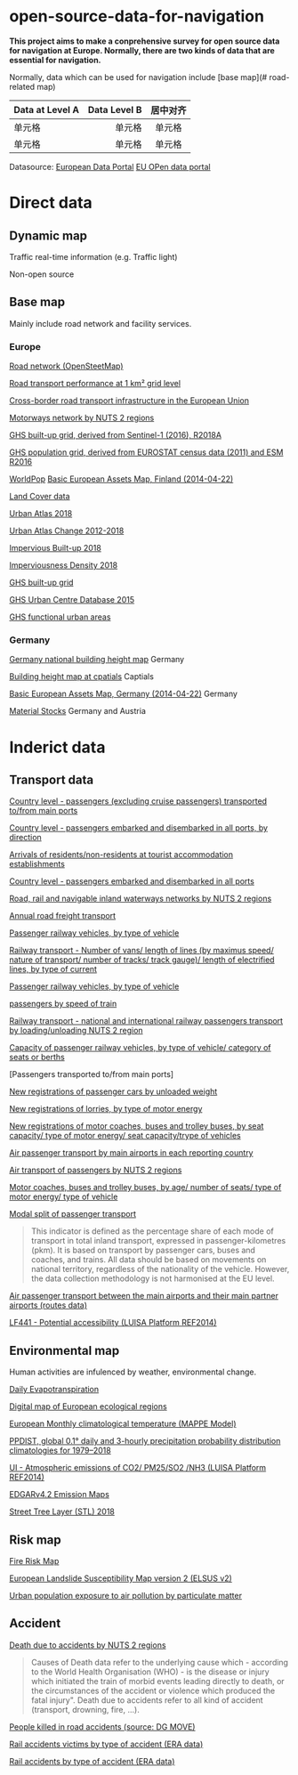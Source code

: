 # open-source-data-for-navigation

**This project aims to make a conprehensive survey for open source data for navigation at Europe. Normally, there are two kinds of data that are essential for navigation.**

Normally, data which can be used for navigation include [base map](# road-related map)

| Data at Level A | Data Level B | 居中对齐 |
| :-----| ----: | :----: |
| 单元格 | 单元格 | 单元格 |
| 单元格 | 单元格 | 单元格 |


Datasource:
[European Data Portal](https://www.europeandataportal.eu/en)
[EU OPen data portal](https://data.europa.eu/euodp/en/home)


# Direct data

## Dynamic map

Traffic real-time information (e.g. Traffic light)

Non-open source


## Base map

Mainly include road network and facility services.

### Europe
[Road network (OpenSteetMap)](https://www.openstreetmap.org/)

[Road transport performance at 1 km² grid level](https://www.europeandataportal.eu/data/datasets/road-transport-performance-at-1-km-grid-level?locale=en)

[Cross-border road transport infrastructure in the European Union](https://www.europeandataportal.eu/data/datasets/jrc-tem-br1?locale=en)


[Motorways network by NUTS 2 regions](https://www.europeandataportal.eu/data/datasets/zaennsgej2a50vd60j6ksw?locale=en)

[GHS built-up grid, derived from Sentinel-1 (2016), R2018A](https://www.europeandataportal.eu/data/datasets/jrc-ghsl-10008?locale=en)

[GHS population grid, derived from EUROSTAT census data (2011) and ESM R2016](https://www.europeandataportal.eu/data/datasets/jrc-ghsl-ghs_pop_eurostat_europe_r2016a?locale=en)

[WorldPop](https://www.worldpop.org/project/categories?id=18)
[Basic European Assets Map, Finland (2014-04-22)](https://www.europeandataportal.eu/data/datasets/b7914f88-caea-4240-8c6d-afe994ed3960?locale=en)


[Land Cover data](https://ows.geo.hu-berlin.de/webviewer/european-land-cover/index.html)

[Urban Atlas 2018](https://land.copernicus.eu/local/urban-atlas/urban-atlas-2018)

[Urban Atlas Change 2012-2018](https://land.copernicus.eu/local/urban-atlas/urban-atlas-change-2012-2018)


[Impervious Built-up 2018](https://land.copernicus.eu/pan-european/high-resolution-layers/imperviousness/status-maps/impervious-built-up-2018)

[Imperviousness Density 2018](https://land.copernicus.eu/pan-european/high-resolution-layers/imperviousness/status-maps/imperviousness-density-2018)

[GHS built-up grid](https://ghsl.jrc.ec.europa.eu/ghs_bu_s2_2018.php)

[GHS Urban Centre Database 2015](https://ghsl.jrc.ec.europa.eu/ghs_stat_ucdb2015mt_r2019a.php)

[GHS functional urban areas](https://ghsl.jrc.ec.europa.eu/ghs_fua.php)

### Germany

[Germany national building height map](https://ows.geo.hu-berlin.de/webviewer/building-height/) Germany

[Building height map at cpatials](https://land.copernicus.eu/local/urban-atlas/building-height-2012) Captials

[Basic European Assets Map, Germany (2014-04-22)](https://www.europeandataportal.eu/data/datasets/882d04dd-a354-4f97-8e3f-9320797434a2?locale=en) Germany

[Material Stocks](https://ows.geo.hu-berlin.de/webviewer/stocks/index.html) Germany and Austria




# Inderict data


## Transport data

[Country level - passengers (excluding cruise passengers) transported to/from main ports](https://www.europeandataportal.eu/data/datasets/2ptr6nrumf9vituwpwjybw?locale=en)

[Country level - passengers embarked and disembarked in all ports, by direction](https://www.europeandataportal.eu/data/datasets/kmnbxvrpnnyrrqz2youuq?locale=en)



[Arrivals of residents/non-residents at tourist accommodation establishments](https://www.europeandataportal.eu/data/datasets/dkvefoy4vfts8fta4q4siw?locale=en)

[Country level - passengers embarked and disembarked in all ports](https://www.europeandataportal.eu/data/datasets/5dhgr1kcneqbymgqsstx1q?locale=en)

[Road, rail and navigable inland waterways networks by NUTS 2 regions](https://www.europeandataportal.eu/data/datasets/b2fx8tdo8ace905seggrdg?locale=en)

[Annual road freight transport]()


[Passenger railway vehicles, by type of vehicle](https://www.europeandataportal.eu/data/datasets/vwwua5hdbsr7vja18tp0rg?locale=en)

[Railway transport - Number of vans/ length of lines (by maximus speed/ nature of transport/ number of tracks/ track gauge)/ length of electrified lines, by type of current](https://www.europeandataportal.eu/data/datasets/kkxchvzmsthn2gbgv7og?locale=en)

[Passenger railway vehicles, by type of vehicle](https://www.europeandataportal.eu/data/datasets/vwwua5hdbsr7vja18tp0rg?locale=en)

[passengers by speed of train](https://www.europeandataportal.eu/data/datasets/l9vs2oynpmwq2nnsh9liq?locale=en)

[Railway transport - national and international railway passengers transport by loading/unloading NUTS 2 region](https://www.europeandataportal.eu/data/datasets/muem5q3ewmqnundrm2dya?locale=en)


[Capacity of passenger railway vehicles, by type of vehicle/ category of seats or berths](https://www.europeandataportal.eu/data/datasets/ly8ntw4ryj7kk60jiinbtq?locale=en)

[Passengers transported to/from main ports]

[New registrations of passenger cars by unloaded weight](https://www.europeandataportal.eu/data/datasets/8gfqb72voss4kpdpacxnra?locale=en)

[New registrations of lorries, by type of motor energy](https://www.europeandataportal.eu/data/datasets/gyw1os0hs8qafvr79mcxa?locale=en)

[New registrations of motor coaches, buses and trolley buses, by seat capacity/ type of motor energy/ seat capacity/trype of vehicles](https://www.europeandataportal.eu/data/datasets/rjatdvecixx0mvp6fuxniw?locale=en)

[Air passenger transport by main airports in each reporting country](https://www.europeandataportal.eu/data/datasets/ez3kc1cjabsz83uw1uw?locale=en)

[Air transport of passengers by NUTS 2 regions](https://www.europeandataportal.eu/data/datasets/udcvojyi5ht1oudpsgkoa?locale=en)


[Motor coaches, buses and trolley buses, by age/ number of seats/ type of motor energy/ type of vehicle](https://www.europeandataportal.eu/data/datasets/zr0l294t2rxp6yt6cfr6rg?locale=en)

[Modal split of passenger transport](https://www.europeandataportal.eu/data/datasets/2456242d-022b-40c7-9b2f-893aff3999ff?locale=en)
>This indicator is defined as the percentage share of each mode of transport in total inland transport, expressed in passenger-kilometres (pkm). It is based on transport by passenger cars, buses and coaches, and trains. All data should be based on movements on national territory, regardless of the nationality of the vehicle. However, the data collection methodology is not harmonised at the EU level.


[Air passenger transport between the main airports and their main partner airports (routes data)](https://www.europeandataportal.eu/data/datasets/avytjrz9ctqjwcfnlgghcw?locale=en)

[LF441 - Potential accessibility (LUISA Platform REF2014)](https://www.europeandataportal.eu/data/datasets/jrc-luisa-lf441-potential-accessibility-ref-2014?locale=en)



## Environmental map

Human activities are infulenced by weather, environmental change.

[Daily Evapotranspiration](https://www.europeandataportal.eu/data/datasets/eo-eum-dat-msg-dmet?locale=en)

[Digital map of European ecological regions](https://www.europeandataportal.eu/data/datasets/dat-60-en?locale=en)

[European Monthly climatological temperature (MAPPE Model)](https://www.europeandataportal.eu/data/datasets/jrc-mappe-europe-setup-d-09-monthly-temperature?locale=en) 

[PPDIST, global 0.1° daily and 3-hourly precipitation probability distribution climatologies for 1979–2018](http://www.gloh2o.org/ppdist/)

[UI - Atmospheric emissions of CO2/ PM25/SO2 /NH3 (LUISA Platform REF2014)](https://www.europeandataportal.eu/data/datasets/jrc-luisa-co2-atmospheric-emissions-ref-2014?locale=en)

[EDGARv4.2 Emission Maps](https://www.europeandataportal.eu/data/datasets/jrc-edgar-emissionmapsv42?locale=en)

[Street Tree Layer (STL) 2018](https://land.copernicus.eu/local/urban-atlas/street-tree-layer-stl-2018?tab=mapview)

## Risk map

[Fire Risk Map](https://www.europeandataportal.eu/data/datasets/eo-eum-dat-msg-frm?locale=en)

[European Landslide Susceptibility Map version 2 (ELSUS v2)](https://esdac.jrc.ec.europa.eu/content/european-landslide-susceptibility-map-elsus-v2)

[Urban population exposure to air pollution by particulate matter](https://www.europeandataportal.eu/data/datasets/09r1xrdtrde1dom5fj9glg?locale=en)


## Accident
[Death due to accidents by NUTS 2 regions](https://www.europeandataportal.eu/data/datasets/iwy1tuf7qryz1ieplhmmq?locale=en)

>Causes of Death data refer to the underlying cause which - according to the World Health Organisation (WHO) - is the disease or injury which initiated the train of morbid events leading directly to death, or the circumstances of the accident or violence which produced the fatal injury". Death due to accidents refer to all kind of accident (transport, drowning, fire, ...).

[People killed in road accidents (source: DG MOVE)](https://www.europeandataportal.eu/data/datasets/s4z4ugx7aq2hyedwyp2ena?locale=en)

[Rail accidents victims by type of accident (ERA data)](https://www.europeandataportal.eu/data/datasets/9ny3msxopxtzmq0pguxza?locale=en)

[Rail accidents by type of accident (ERA data)](https://www.europeandataportal.eu/data/datasets/jesbcyv48exerk5s4pn7a?locale=en)



